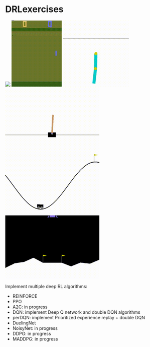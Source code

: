 # DRLexercises

![](DuelingNet/video/trained2.gif)
![](PPO/video/trained_PPO.gif)
![](REINFORCE/video/acrobot.gif)
![](REINFORCE/video/cartpole.gif)
![](perDQN/video/MountainCar.gif)
![](DQN/video/LunarLander.gif)

Implement multiple deep RL algorithms:

* REINFORCE
* PPO
* A2C: in progress
* DQN: implement Deep Q network and double DQN algorithms
* perDQN: implement Prioritized experience replay + double DQN
* DuelingNet
* NoisyNet: in progress
* DDPG: in progress
* MADDPG: in progress
